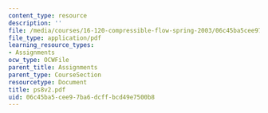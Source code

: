 ```yaml
---
content_type: resource
description: ''
file: /media/courses/16-120-compressible-flow-spring-2003/06c45ba5cee97ba6dcffbcd49e7500b8_ps8v2.pdf
file_type: application/pdf
learning_resource_types:
- Assignments
ocw_type: OCWFile
parent_title: Assignments
parent_type: CourseSection
resourcetype: Document
title: ps8v2.pdf
uid: 06c45ba5-cee9-7ba6-dcff-bcd49e7500b8
---
```

